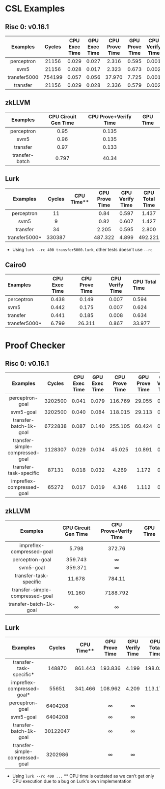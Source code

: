 # CSL Examples

## Risc 0: v0.16.1
|   Examples   |  Cycles | CPU Exec Time | GPU Exec Time | CPU Prove Time | GPU Prove Time | CPU Verify Time | GPU Verify Time | CPU Total Time | GPU Total Time |
|:------------:|:-------:|:-------------:|:-------------:|:--------------:|:--------------:|:---------------:|:---------------:|:--------------:|:--------------:|
| perceptron   |  21156  |     0.029     |     0.027     |      2.316     |      0.595     |      0.001      |      0.028      |      2.346     |      0.624     |
| svm5         |  21156  |     0.028     |     0.017     |      2.323     |      0.673     |      0.002      |      0.018      |      2.353     |      0.691     |
| transfer5000 | 754199  |     0.057     |     0.056     |     37.970     |      7.725     |      0.001      |      0.059      |     38.028     |      7.784     |
| transfer     |  21156  |     0.029     |     0.028     |      2.336     |      0.579     |      0.002      |      0.019      |      2.367     |      0.598     |


## zkLLVM
|     Examples     | CPU Circuit Gen Time | CPU Prove+Verify Time | GPU Time |
|:----------------:|:--------------------:|:---------------------:|:--------:|
| perceptron       |                 0.95 |                 0.135 |          |
| svm5             |                 0.96 |                 0.135 |          |
| transfer         |                 0.97 |                 0.133 |          |
| transfer-batch   |                0.797 |                 40.34 |          |


## Lurk
|     Examples     |  Cycles | CPU Time** | GPU Prove Time | GPU Verify Time | GPU Total Time |
|:----------------:|:-------:|:----------:|:--------------:|:---------------:|:--------------:|
| perceptron       |    11   |            |           0.84 |           0.597 |          1.437 |
| svm5             |    9    |            |           0.82 |           0.607 |          1.427 |
| transfer         |    34   |            |          2.205 |           0.595 |          2.800 |
| transfer5000*    |  330387 |            |        487.322 |           4.899 |        492.221 |

* Using `lurk --rc 400 transfer5000.lurk`, other tests doesn't use `--rc`


## Cairo0
|     Examples     | CPU Exec Time | CPU Prove Time | CPU Verify Time | CPU Total Time |
|:-----------------|:-------------:|:--------------:|:---------------:|:---------------|
| perceptron       |         0.438 |          0.149 |           0.007 |          0.594 |
| svm5             |         0.442 |          0.175 |           0.007 |          0.624 |
| transfer         |         0.441 |          0.185 |           0.008 |          0.634 |
| transfer5000*    |         6.799 |         26.311 |           0.867 |         33.977 |


# Proof Checker

## Risc 0: v0.16.1
|             Examples            |  Cycles | CPU Exec Time | GPU Exec Time | CPU Prove Time | GPU Prove Time | CPU Verify Time | GPU Verify Time | CPU Total Time | GPU Total Time |
|:-------------------------------:|:-------:|:-------------:|:-------------:|:--------------:|:--------------:|:---------------:|:---------------:|:--------------:|:--------------:|
| perceptron-goal                 | 3202500 |     0.041     |     0.079     |     116.769    |     29.055     |      0.005      |      0.086      |     116.815    |     29.141     |
| svm5-goal                       | 3202500 |     0.040     |     0.084     |     118.015    |     29.113     |      0.005      |      0.090      |     118.060    |     29.203     |
| transfer-batch-1k-goal          | 6722838 |     0.087     |     0.140     |     255.105    |     60.424     |      0.009      |      0.151      |     255.201    |     60.575     |
| transfer-simple-compressed-goal | 1128307 |     0.029     |     0.034     |      45.025    |     10.891     |      0.002      |      0.037      |      45.056    |     10.928     |
| transfer-task-specific          |   87131 |     0.018     |     0.032     |       4.269    |      1.172     |      0.001      |      0.033      |       4.288    |      1.205     |
| impreflex-compressed-goal       |   65272 |     0.017     |     0.019     |       4.346    |      1.112     |      0.001      |      0.020      |       4.364    |      1.132     |


## zkLLVM
|             Examples            |CPU Circuit Gen Time | CPU Prove+Verify Time | GPU Time |
|:-------------------------------:|:-------------------:|:---------------------:|:--------:|
| impreflex-compressed-goal       |               5.798 |                372.76 |          |
| perceptron-goal                 |             359.743 |                     ∞ |          |
| svm5-goal                       |             359.371 |                     ∞ |          |
| transfer-task-specific          |              11.678 |                784.11 |          |
| transfer-simple-compressed-goal |              91.160 |              7188.792 |          |
| transfer-batch-1k-goal          |                ∞    |                     ∞ |          |


## Lurk
|             Examples            | Cycles | CPU Time** | GPU Prove Time | GPU Verify Time | GPU Total Time |
|:-------------------------------:|:------:|:----------:|:--------------:|:---------------:|:--------------:|
| transfer-task-specific*         | 148870 |    861.443 |        193.836 |           4.199 |        198.035 |
| impreflex-compressed-goal*      | 55651  |    341.466 |        108.962 |           4.209 |        113.171 |
| perceptron-goal                 | 6404208|            |              ∞ |               ∞ |                |
| svm5-goal                       | 6404208|            |              ∞ |               ∞ |                |
| transfer-batch-1k-goal          |30122047|            |              ∞ |               ∞ |                |
| transfer-simple-compressed-goal | 3202986|            |              ∞ |               ∞ |                |

* Using `lurk --rc 400 ...`
** CPU time is outdated as we can't get only CPU execution due to a bug on Lurk's
own implementation
